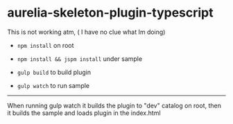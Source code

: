 # aurelia-skeleton-plugin-typescript

This is not working atm, ( I have no clue what Im doing)


* ```npm install``` on root
* ```npm install && jspm install``` under sample


* ```gulp build``` to build plugin
* ```gulp watch``` to run sample


---
When running gulp watch it builds the plugin to "dev" catalog on root, then it builds the sample and loads plugin in the index.html
